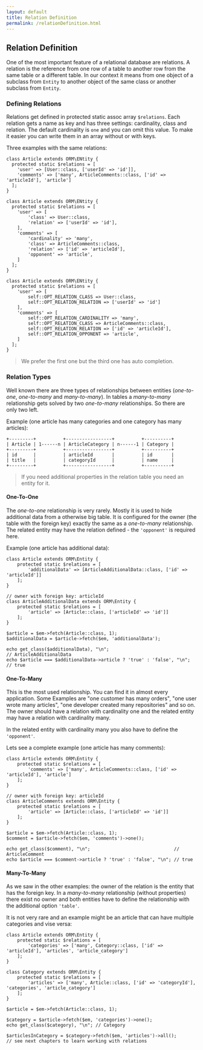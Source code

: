 ```yaml
---
layout: default
title: Relation Definition
permalink: /relationDefinition.html
---
```

## Relation Definition

One of the most important feature of a relational database are relations. A relation is the reference from one row of
a table to another row from the same table or a different table. In our context it means from one object of a subclass
from `Entity` to another object of the same class or another subclass from `Entity`.

### Defining Relations

Relations get defined in protected static assoc array `$relations`. Each relation gets a name as key and has three 
settings: cardinality, class and relation. The default cardinality is `one` and you can omit this value. To make it
easier you can write them in an array without or with keys.

Three examples with the same relations:

```php?start_inline=true
class Article extends ORM\ENtity {
  protected static $relations = [
    'user' => [User::class, ['userId' => 'id']],
    'comments' => ['many', ArticleComments::class, ['id' => 'articleId'], 'article']
  ];
}
```

```php?start_inline=true
class Article extends ORM\ENtity {
  protected static $relations = [
    'user' => [
        'class' => User::class,
        'relation' => ['userId' => 'id'],
    ],
    'comments' => [
        'cardinality' => 'many',
        'class' => ArticleComments::class,
        'relation' => ['id' => 'articleId'],
        'opponent' => 'article',
    ]
  ];
}
```

```php?start_inline=true
class Article extends ORM\ENtity {
  protected static $relations = [
    'user' => [
        self::OPT_RELATION_CLASS => User::class,
        self::OPT_RELATION_RELATION => ['userId' => 'id']
    ],
    'comments' => [
        self::OPT_RELATION_CARDINALITY => 'many',
        self::OPT_RELATION_CLASS => ArticleComments::class,
        self::OPT_RELATION_RELATION => ['id' => 'articleId'],
        self::OPT_RELATION_OPPONENT => 'article',
    ]
  ];
}
```

> We prefer the first one but the third one has auto completion.

### Relation Types

Well known there are three types of relationships between entities (*one-to-one*, *one-to-many* and *many-to-many*).
In tables a *many-to-many* relationship gets solved by two *one-to-many* relationships. So there are only two left.

Example (one article has many categories and one category has many articles):

```
+---------+          +-----------------+          +----------+
| Article | 1------n | ArticleCategory | n------1 | Category |
+---------+          +-----------------+          +----------+
| id      |          | articleId       |          | id       |
| title   |          | categoryId      |          | name     |
+---------+          +-----------------+          +----------+
```

> If you need additional properties in the relation table you need an entity for it. 

#### One-To-One

The *one-to-one* relationship is very rarely. Mostly it is used to hide additional data from a otherwise big table. It 
is configured for the owner (the table with the foreign key) exactly the same as a *one-to-many* relationship. The
related entity may have the relation defined - the `'opponent'` is required here.

Example (one article has additional data):

```php?start_inline=true
class Article extends ORM\Entity {
    protected static $relations = [
        'additionalData' => [ArticleAdditionalData::class, ['id' => 'articleId']]
    ];
}

// owner with foreign key: articleId
class ArticleAdditionalData extends ORM\Entity {
    protected static $relations = [
        'article' => [Article::class, ['articleId' => 'id']]
    ];
}

$article = $em->fetch(Article::class, 1);
$additionalData = $article->fetch($em, 'additionalData');

echo get_class($additionalData), "\n";                               // ArticleAdditionalData
echo $article === $additionalData->article ? 'true' : 'false', "\n"; // true
```
#### One-To-Many

This is the most used relationship. You can find it in almost every application. Some Examples are "one customer has 
many orders", "one user wrote many articles", "one developer created many repositories" and so on. The owner should
have a relation with cardinality one and the related entity may have a relation with cardinality many.

In the related entity with cardinality many you also have to define the `'opponent'`.

Lets see a complete example (one article has many comments):

```php?start_inline=true
class Article extends ORM\Entity {
    protected static $relations = [
        'comments' => ['many', ArticleComments::class, ['id' => 'articleId'], 'article']
    ];
}

// owner with foreign key: articleId
class ArticleComments extends ORM\Entity {
    protected static $relations = [
        'article' => [Article::class, ['articleId' => 'id']]
    ];
}

$article = $em->fetch(Article::class, 1);
$comment = $article->fetch($em, 'comments')->one();

echo get_class($comment), "\n";                               // ArticleComment
echo $article === $comment->article ? 'true' : 'false', "\n"; // true
```

#### Many-To-Many

As we saw in the other examples: the owner of the relation is the entity that has the foreign key. In a *many-to-many*
relationship (without properties) there exist no owner and both entities have to define the relationship with the
additional option `'table'`.
 
It is not very rare and an example might be an article that can have multiple categories and vise versa:

```php?start_inline=true
class Article extends ORM\Entity {
    protected static $relations = [
        'categories' => ['many', Category::class, ['id' => 'articleId'], 'articles', 'article_category']
    ];
}

class Category extends ORM\Entity {
    protected static $relations = [
        'articles' => ['many', Article::class, ['id' => 'categoryId'], 'categories', 'article_category']
    ];
}

$article = $em->fetch(Article::class, 1);

$category = $article->fetch($em, 'categories')->one();
echo get_class($category), "\n"; // Category

$articlesInCategory = $category->fetch($em, 'articles')->all();
// see next chapters to learn working with relations
```
